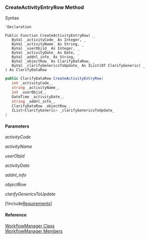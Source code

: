 ﻿### CreateActivityEntryRow Method

Syntax

```vbnet
'Declaration

Public Function CreateActivityEntryRow( _
   ByVal _activityCode_ As Integer, _
   ByVal _activityName_ As String, _
   ByVal _userObjid_ As Integer, _
   ByVal _activityDate_ As Date, _
   ByVal _addnl_info_ As String, _
   ByVal _objectRow_ As ClarifyDataRow, _
   ByVal _clarifyGenericsToUpdate_ As IList(Of ClarifyGeneric) _
) As ClarifyDataRow
```

```csharp
public ClarifyDataRow CreateActivityEntryRow( 
   int _activityCode_,
   string _activityName_,
   int _userObjid_,
   DateTime _activityDate_,
   string _addnl_info_,
   ClarifyDataRow _objectRow_,
   IList<ClarifyGeneric> _clarifyGenericsToUpdate_
)
```

#### Parameters

_activityCode_

_activityName_

_userObjid_

_activityDate_

_addnl_info_

_objectRow_

_clarifyGenericsToUpdate_

[!include[Requirements](../partials/requirements.md)]

#### Reference

[WorkflowManager Class](fcSDK~FChoice.Foundation.Clarify.Workflow.WorkflowManager.md)  
[WorkflowManager Members](fcSDK~FChoice.Foundation.Clarify.Workflow.WorkflowManager_members.md)